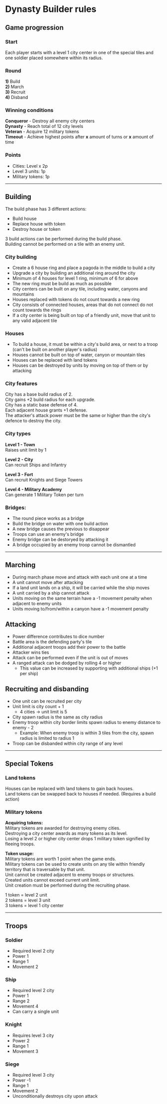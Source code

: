 # Dynasty Builder rules

## Game progression

### Start

Each player starts with a level 1 city center in one of the special tiles and one soldier placed somewhere within its radius.

### Round
**1\)** Build\
**2\)** March\
**3\)** Recruit\
**4\)** Disband

### Winning conditions

**Conqueror** - Destroy all enemy city centers\
**Dynasty** - Reach total of 12 city levels\
**Veteran** - Acquire 12 military tokens\
**Timeout** - Achieve highest points after **x** amount of turns or **x** amount of time

### Points

- Cities: Level x 2p
- Level 3 units: 1p
- Military tokens: 1p

- - -

## Building

The build phase has 3 different actions:
- Build house
- Replace house with token
- Destroy house or token

3 build actions can be performed during the build phase.\
Building cannot be performed on a tile with an enemy unit.

### City building
- Create a 6 house ring and place a pagoda in the middle to build a city
- Upgrade a city by building an additional ring around the city
- Minimum of 4 houses for level 1 ring, minimum of 6 for above
- The new ring must be build as much as possible
- City centers can be built on any tile, including water, canyons and mountains
- Houses replaced with tokens do not count towards a new ring
- City consists of connected houses, areas that do not connect do not count towards the rings
- If a city center is being built on top of a friendly unit, move that unit to any valid adjacent tile

### Houses
- To build a house, it must be within a city's build area, or next to a troop (can't be built on another player's radius)
- Houses cannot be built on top of water, canyon or mountain tiles
- Houses can be replaced with land tokens
- Houses can be destroyed by units by moving on top of them or by attacking

### City features
City has a base build radius of 2.\
City gains +2 build radius for each upgrade.\
City has a static base defense of 4.\
Each adjacent house grants +1 defense.\
The attacker's attack power must be the same or higher than the city's defence to destroy the city.

### City types
**Level 1 - Town**\
Raises unit limit by 1

**Level 2 - City**\
Can recruit Ships and Infantry

**Level 3 - Fort**\
Can recruit Knights and Siege Towers

**Level 4 - Military Academy**\
Can generate 1 Military Token per turn

### Bridges:
- The round piece works as a bridge
- Build the bridge on water with one build action
- A new bridge causes the previous to disappear
- Troops can use an enemy's bridge
- Enemy bridge can be destoryed by attacking it
- A bridge occupied by an enemy troop cannot be dismantled

- - -

## Marching
- During march phase move and attack with each unit one at a time
- A unit cannot move after attacking
- If a land unit lands on a ship, it will be carried while the ship moves
- A unit carried by a ship cannot attack
- Units moving on the same terrain have a -1 movement penalty when adjacent to enemy units
- Units moving to/from/within a canyon have a -1 movement penalty

## Attacking
- Power difference contributes to dice number
- Battle area is the defending party's tile
- Additional adjacent troops add their power to the battle
- Attacker wins ties
- Attack can be performed even if the unit is out of moves
- A ranged attack can be dodged by rolling 4 or higher
  - This value can be increased by supporting with additional ships (+1 per ship)

## Recruiting and disbanding
- One unit can be recruited per city
- Unit limit is city count + 1
  - 4 cities -> unit limit is 5
- City spawn radius is the same as city radius
- Enemy troop within city border limits spawn radius to enemy distance to enemy - 2
  - Example: When enemy troop is within 3 tiles from the city, spawn radius is limited to radius 1
- Troop can be disbanded within city range of any level

- - -

## Special Tokens
### Land tokens

Houses can be replaced with land tokens to gain back houses.\
Land tokens can be swapped back to houses if needed. (Requires a build action)

### Military tokens

**Acquiring tokens:**\
Military tokens are awarded for destroying enemy cities.\
Destroying a city center awards as many tokens as its level.\
Losing a level 2 or higher city center drops 1 military token signified by fleeing troops.

**Token usage:**\
Military tokens are worth 1 point when the game ends.\
Military tokens can be used to create units on any tile within friendly territory that is traversable by that unit.\
Unit cannot be created adjacent to enemy troops or structures.\
Created units cannot exceed current unit limit.\
Unit creation must be performed during the recruiting phase.

1 token = level 2 unit\
2 tokens = level 3 unit\
3 tokens = level 1 city center

- - -

## Troops
### Soldier
- Required level 2 city
- Power 1
- Range 1
- Movement 2

### Ship
- Required level 2 city
- Power 1
- Range 2
- Movement 4
- Can carry a single unit

### Knight
- Requires level 3 city
- Power 2
- Range 1
- Movement 3

### Siege
- Required level 3 city
- Power -1
- Range 1
- Movement 2
- Unconditionally destroys city upon attack

